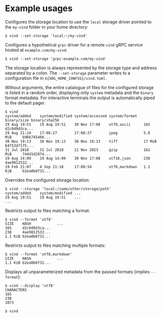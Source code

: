 # Example usages

Configures the storage location to use the `local` storage driver pointed to the `my-vind` folder in your home directory:
```console
$ vind --set-storage 'local:~/my-vind'
```
Configures a hypothetical `grpc` driver for a remote `vind` gRPC service hosted at `example.com/my-vind`:
```console
$ vind --set-storage 'grpc:example.com/my-vind'
```
The storage location is always represented by the storage type and address separated by a colon. The `--set-storage` parameter writes to a configuration file in `${XDG_HOME_CONFIG}/vind.toml`.

Without arguments, the entire catalogue of files for the configured storage is listed in a random order, displaying only `system` metadata and the `binary` format metadata. For interactive terminals the output is automatically piped to the default pager.
```console
$ vind
system/added    system/modified system/accessed system/format   binary/size binary/sha256
19 Aug 19:51    19 Aug 19:51    30 Nov 17:08    utf8,ascii      165         d2c0d9d3ca...
19 Aug 21:24    17:08:27        17:08:27        jpeg            5.8 MiB     b96b745460...
30 Nov 19:13    30 Nov 19:13    30 Nov 19:13    tiff            17 MiB      64f52d7175...
31 Jul 2018     31 Jul 2018     11 Nov 2023     gzip            161 MiB     744d1d2074...
19 Aug 14:09    19 Aug 14:09    30 Nov 17:08    utf16,json      238         4ae9812532...
19 Feb 21:07    4 Sep 21:18     17:08:54        utf8,markdown   1.1 KiB     b2ea0b0731...
```

Overrides the configured storage location:
```console
$ vind --storage 'local:/some/other/storage/path'
system/added    system/modified ...
19 Aug 19:51    19 Aug 19:51    ...
...
```

Restricts output to files matching a format:
```console
$ vind --format 'utf8'
SIZE    HASH            ...
165     d2c0d9d3ca...
238     4ae9812532...
1.1 KiB b2ea0b0731...
```

Restricts output to files matching multiple formats:
```console
$ vind --format 'utf8,markdown'
SIZE    HASH            ...
1.1 KiB b2ea0b0731...
```

Displays all unparameterized metadata from the passed formats (implies `--format`):
```console
$ vind --display 'utf8'
CHARACTERS
165
238
1073
```

```console
$ vind
```
